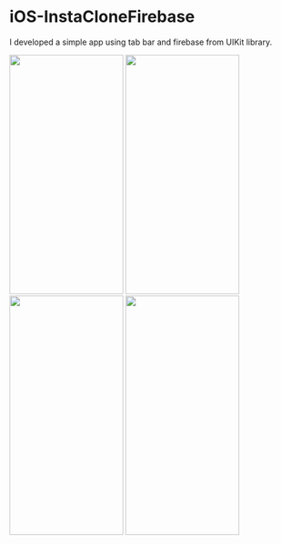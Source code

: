 # iOS-InstaCloneFirebase

I developed a simple app using tab bar and firebase from UIKit library.

<img src="https://github.com/senakorkmaz/iOS-InstaCloneFirebase/assets/62392202/ed80126e-c8b8-4db1-89ec-f64310fe29c6" width="200" height="420">
<img src="https://github.com/senakorkmaz/iOS-InstaCloneFirebase/assets/62392202/e8a4456c-f433-41e7-b9b0-4188597eb796" width="200" height="420">
<img src="https://github.com/senakorkmaz/iOS-InstaCloneFirebase/assets/62392202/c9b3d327-a8aa-4a6c-8542-f6bdc0fcc68a" width="200" height="420">
<img src="https://github.com/senakorkmaz/iOS-InstaCloneFirebase/assets/62392202/b6b74e0d-839a-45a9-8709-6d98c534cfee" width="200" height="420">
